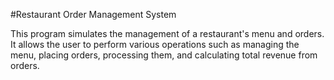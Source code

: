 #Restaurant Order Management System

This program simulates the management of a restaurant's menu and orders.
It allows the user to perform various operations such as managing the menu,
placing orders, processing them, and calculating total revenue from orders.
